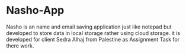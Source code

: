 # Nasho-App
Nasho is an name and email saving application just like notepad but developed to store data in local storage rather using cloud storage. it is developed for client Sedra  Alhaj from Palestine as Assignment Task for there work.
